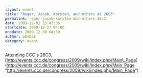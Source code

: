 ```yaml
---
layout: event
title: "Roger, Jacob, Karsten, and others at 26C3"
permalink: roger-jacob-karsten-and-others-26c3
date: 2009-12-02 15:47:36
startdate: 2009-12-27 04:00
enddate: 2009-12-30 04:59
author: phobos
category: event
---
```


Attending CCC's 26C3, [http://events.ccc.de/congress/2009/wiki/index.php/Main\_Page](http://events.ccc.de/congress/2009/wiki/index.php/Main_Page "http://events.ccc.de/congress/2009/wiki/index.php/Main_Page")
